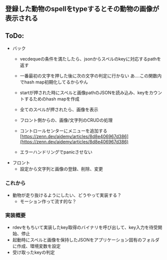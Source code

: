 ## 登録した動物のspellをtypeするとその動物の画像が表示される



## ToDo:
- バック
    - vecdequeの条件を満たしたら、jsonからスペルのkeyに対応するpathを返す

    - 一番最初の文字を押した後に次の文字の判定に行かない
    あ....この関数内でhash map初期化してるからやん
    - startが押された時にスペルと画像pathのJSONを読み込み、keyをカウントするためのhash mapを作成
    - 全てのスペルが押されたら、画像を表示
    - フロント側からの、画像/文字列のCRUDの処理
    - コントロールセンターにメニューを追加する [https://zenn.dev/aidemy/articles/8d8e406967d386](https://zenn.dev/aidemy/articles/8d8e406967d386)
    - エラーハンドリングでpanicさせない
- フロント
    - 設定から文字列と画像の登録、削除、変更


### これから
- 動物が走り抜けるようにしたい、どうやって実装する？
    - モーション作って流す的な？

### 実装概要
- rdevをもちいて実装したkey取得のバイナリを呼び出して、key入力を待受開始、停止
- 起動時にスペルと画像を保持したJSONをアプリケーション固有のフォルダに作成、環境変数を設定
- 受け取ったkeyの判定

